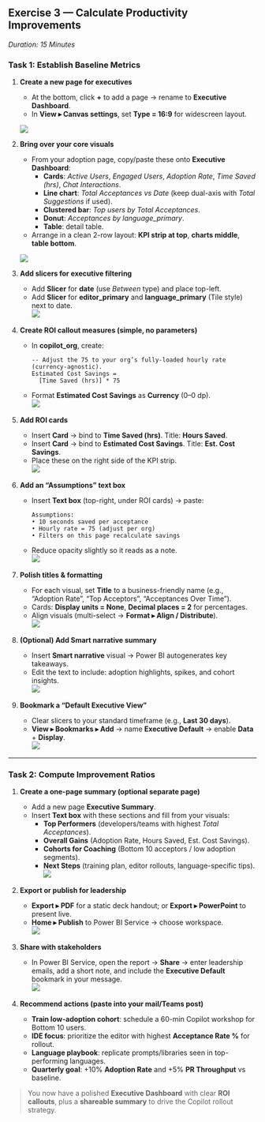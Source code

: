 ## Exercise 3 — Calculate Productivity Improvements
*Duration: 15 Minutes*

### Task 1: Establish Baseline Metrics

1. **Create a new page for executives**  
   - At the bottom, click **+** to add a page → rename to **Executive Dashboard**.  
   - In **View ▸ Canvas settings**, set **Type = 16:9** for widescreen layout.  

    ![](../media/git_co_man-e1-g1.png)

2. **Bring over your core visuals**  
   - From your adoption page, copy/paste these onto **Executive Dashboard**:  
     - **Cards**: *Active Users*, *Engaged Users*, *Adoption Rate*, *Time Saved (hrs)*, *Chat Interactions*.  
     - **Line chart**: *Total Acceptances vs Date* (keep dual-axis with *Total Suggestions* if used).  
     - **Clustered bar**: *Top users by Total Acceptances*.  
     - **Donut**: *Acceptances by language_primary*.  
     - **Table**: detail table.  
   - Arrange in a clean 2-row layout: **KPI strip at top**, **charts middle**, **table bottom**.  

   ![](../media/git_co_man-e1-g2.png)

3. **Add slicers for executive filtering**  
   - Add **Slicer** for **date** (use *Between* type) and place top-left.  
   - Add **Slicer** for **editor_primary** and **language_primary** (Tile style) next to date.  
   ![](../media/git_co_man-e1-g3.png)

4. **Create ROI callout measures (simple, no parameters)**  
   - In **copilot_org**, create:  
     ```DAX
     -- Adjust the 75 to your org’s fully-loaded hourly rate (currency-agnostic).
     Estimated Cost Savings =
       [Time Saved (hrs)] * 75
     ```
   - Format **Estimated Cost Savings** as **Currency** (0–0 dp).  
   ![](../media/git_co_man-e1-g4.png)

5. **Add ROI cards**  
   - Insert **Card** → bind to **Time Saved (hrs)**. Title: **Hours Saved**.  
   - Insert **Card** → bind to **Estimated Cost Savings**. Title: **Est. Cost Savings**.  
   - Place these on the right side of the KPI strip.  
   ![](../media/git_co_man-e1-g5.png)

6. **Add an “Assumptions” text box**  
   - Insert **Text box** (top-right, under ROI cards) → paste:  
     ```
     Assumptions:
     • 10 seconds saved per acceptance
     • Hourly rate = 75 (adjust per org)
     • Filters on this page recalculate savings
     ```
   - Reduce opacity slightly so it reads as a note.  
   ![](../media/git_co_man-e1-g6.png)

7. **Polish titles & formatting**  
   - For each visual, set **Title** to a business-friendly name (e.g., “Adoption Rate”, “Top Acceptors”, “Acceptances Over Time”).  
   - Cards: **Display units = None**, **Decimal places = 2** for percentages.  
   - Align visuals (multi-select → **Format ▸ Align / Distribute**).  
   ![](../media/git_co_man-e1-g7.png)

8. **(Optional) Add Smart narrative summary**  
   - Insert **Smart narrative** visual → Power BI autogenerates key takeaways.  
   - Edit the text to include: adoption highlights, spikes, and cohort insights.  
   ![](../media/git_co_man-e1-g8.png)

9. **Bookmark a “Default Executive View”**  
   - Clear slicers to your standard timeframe (e.g., **Last 30 days**).  
   - **View ▸ Bookmarks ▸ Add** → name **Executive Default** → enable **Data** + **Display**.  
   ![](../media/git_co_man-e1-g9.png)

---

### Task 2: Compute Improvement Ratios

1. **Create a one-page summary (optional separate page)**  
   - Add a new page **Executive Summary**.  
   - Insert **Text box** with these sections and fill from your visuals:  
     - **Top Performers** (developers/teams with highest *Total Acceptances*).  
     - **Overall Gains** (Adoption Rate, Hours Saved, Est. Cost Savings).  
     - **Cohorts for Coaching** (Bottom 10 acceptors / low adoption segments).  
     - **Next Steps** (training plan, editor rollouts, language-specific tips).  
   ![](../media/git_co_man-e1-g10.png)

2. **Export or publish for leadership**  
   - **Export ▸ PDF** for a static deck handout; or **Export ▸ PowerPoint** to present live.  
   - **Home ▸ Publish** to Power BI Service → choose workspace.  
   ![](../media/git_co_man-e1-g11.png)

3. **Share with stakeholders**  
   - In Power BI Service, open the report → **Share** → enter leadership emails, add a short note, and include the **Executive Default** bookmark in your message.  
   ![](../media/git_co_man-e1-g12.png)

4. **Recommend actions (paste into your mail/Teams post)**  
   - **Train low-adoption cohort**: schedule a 60-min Copilot workshop for Bottom 10 users.  
   - **IDE focus**: prioritize the editor with highest **Acceptance Rate %** for rollout.  
   - **Language playbook**: replicate prompts/libraries seen in top-performing languages.  
   - **Quarterly goal**: +10% **Adoption Rate** and +5% **PR Throughput** vs baseline.

> You now have a polished **Executive Dashboard** with clear **ROI callouts**, plus a **shareable summary** to drive the Copilot rollout strategy.
